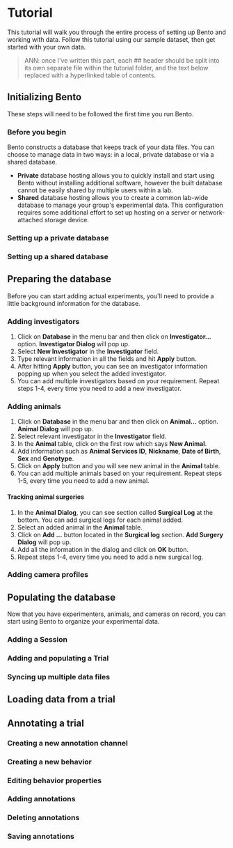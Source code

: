 # Tutorial
This tutorial will walk you through the entire process of setting up Bento and working with data. Follow this tutorial using our sample dataset, then get started with your own data.

> ANN: once I've written this part, each ## header should be split into its own separate file within the tutorial folder, and the text below replaced with a hyperlinked table of contents.

## Initializing Bento
These steps will need to be followed the first time you run Bento.

### Before you begin
Bento constructs a database that keeps track of your data files. You can choose to manage data in two ways: in a local, private database or via a shared database.

- **Private** database hosting allows you to quickly install and start using Bento without installing additional software, however the built database cannot be easily shared by multiple users within a lab.
- **Shared** database hosting allows you to create a common lab-wide database to manage your group's experimental data. This configuration requires some additional effort to set up hosting on a server or network-attached storage device.

### Setting up a private database

### Setting up a shared database

## Preparing the database
Before you can start adding actual experiments, you'll need to provide a little background information for the database.

### Adding investigators

1. Click on **Database** in the menu bar and then click on **Investigator...** option. **Investigator Dialog** will pop up.
2. Select **New Investigator** in the **Investigator** field.
3. Type relevant information in all the fields and hit **Apply** button.
4. After hitting **Apply** button, you can see an investigator information popping up when you select the added investigator.
5. You can add multiple investigators based on your requirement. Repeat steps 1-4, every time you need to add a new investigator.

### Adding animals

1. Click on **Database** in the menu bar and then click on **Animal...** option. **Animal Dialog** will pop up.
2. Select relevant investigator in the **Investigator** field.
3. In the **Animal** table, click on the first row which says **New Animal**.
4. Add information such as **Animal Services ID**, **Nickname**, **Date of Birth**, **Sex** and **Genotype**.
5. Click on **Apply** button and you will see new animal in the **Animal** table.
6. You can add multiple animals based on your requirement. Repeat steps 1-5, every time you need to add a new animal.

#### Tracking animal surgeries

1. In the **Animal Dialog**, you can see section called **Surgical Log** at the bottom. You can add surgical logs for each animal added. 
2. Select an added animal in the **Animal** table.
3. Click on **Add ...** button located in the **Surgical log** section. **Add Surgery Dialog** will pop up.
4. Add all the information in the dialog and click on **OK** button.
5. Repeat steps 1-4, every time you need to add a new surgical log.

### Adding camera profiles


## Populating the database
Now that you have experimenters, animals, and cameras on record, you can start using Bento to organize your experimental data.

### Adding a Session

### Adding and populating a Trial

### Syncing up multiple data files

## Loading data from a trial

## Annotating a trial

### Creating a new annotation channel

### Creating a new behavior

### Editing behavior properties

### Adding annotations

### Deleting annotations

### Saving annotations
